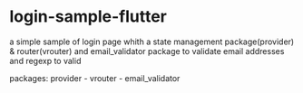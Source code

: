 # login-sample-flutter

a simple sample of login page whith a state management package(provider) & router(vrouter) and email_validator package to validate email addresses and regexp to valid

packages: provider - vrouter - email_validator
